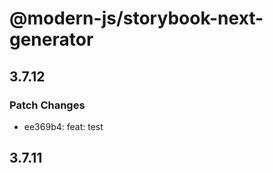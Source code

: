 # @modern-js/storybook-next-generator

## 3.7.12

### Patch Changes

- ee369b4: feat: test

## 3.7.11
